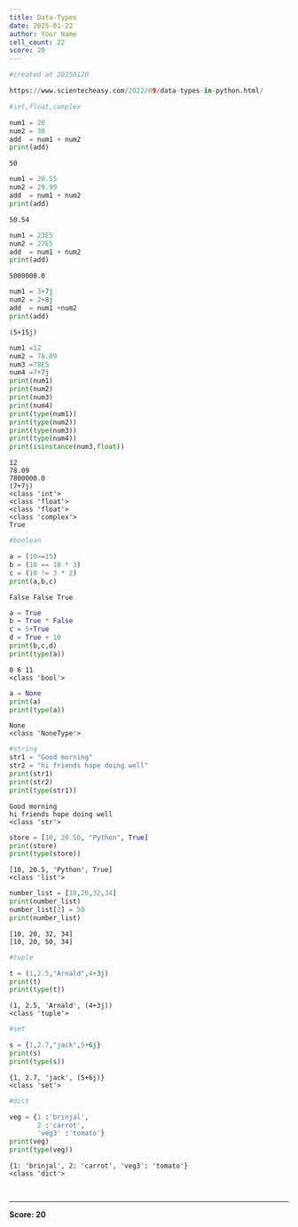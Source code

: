 ```yaml
---
title: Data-Types
date: 2025-01-22
author: Your Name
cell_count: 22
score: 20
---
```


```python
#created at 20250120
```


```python
https://www.scientecheasy.com/2022/09/data-types-in-python.html/
```


```python
#int,float,complex
```


```python
num1 = 20
num2 = 30
add  = num1 + num2 
print(add)
```

    50



```python
num1 = 20.55
num2 = 29.99
add  = num1 + num2
print(add)
```

    50.54



```python
num1 = 23E5
num2 = 27E5
add  = num1 + num2
print(add)
```

    5000000.0



```python
num1 = 3+7j
num2 = 2+8j
add  = num1 +num2
print(add)
```

    (5+15j)



```python
num1 =12
num2 = 78.09
num3 =78E5
num4 =7+7j
print(num1)
print(num2)
print(num3)
print(num4)
print(type(num1))
print(type(num2))
print(type(num3))
print(type(num4))
print(isinstance(num3,float))
```

    12
    78.09
    7800000.0
    (7+7j)
    <class 'int'>
    <class 'float'>
    <class 'float'>
    <class 'complex'>
    True



```python
#boolean
```


```python
a = (10>=15)
b = (10 == 10 * 3)
c = (10 != 3 * 2)
print(a,b,c)
```

    False False True



```python
a = True
b = True * False
c = 5+True
d = True + 10
print(b,c,d)
print(type(a))

```

    0 6 11
    <class 'bool'>



```python
a = None
print(a)
print(type(a))
```

    None
    <class 'NoneType'>



```python
#string
str1 = "Good morning"
str2 = "hi friends hope doing well"
print(str1)
print(str2)
print(type(str1))
```

    Good morning
    hi friends hope doing well
    <class 'str'>



```python
store = [10, 20.50, "Python", True]
print(store)
print(type(store))

```

    [10, 20.5, 'Python', True]
    <class 'list'>



```python
number_list = [10,20,32,34]
print(number_list)
number_list[2] = 50
print(number_list)
```

    [10, 20, 32, 34]
    [10, 20, 50, 34]



```python
#tuple
```


```python
t = (1,2.5,"Arnald",4+3j)
print(t)
print(type(t))
```

    (1, 2.5, 'Arnald', (4+3j))
    <class 'tuple'>



```python
#set
```


```python
s = {1,2.7,"jack",5+6j}
print(s)
print(type(s))
```

    {1, 2.7, 'jack', (5+6j)}
    <class 'set'>



```python
#dict  
```


```python
veg = {1 :'brinjal',
       2 :'carrot',
       'veg3' :'tomato'}
print(veg)
print(type(veg))
```

    {1: 'brinjal', 2: 'carrot', 'veg3': 'tomato'}
    <class 'dict'>



```python
    
```


---
**Score: 20**